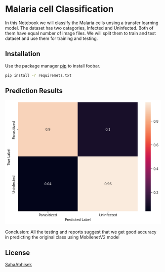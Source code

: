 # Malaria cell Classification

In this Notebook we will classify the Malaria cells unsing a transfer learning model.
The dataset has two catagories, Infected and Uninfected. Both of them have equal number of image files. We will split them to train and test dataset and use them for training and testing.

## Installation

Use the package manager [pip](https://pip.pypa.io/en/stable/) to install foobar.

```bash
pip install -r requiremets.txt
```

## Prediction Results 
<p align="center">
  <img src="https://github.com/SahaAbhisek/Malaria-Cell_Classification-using-MobilenetV2/blob/main/images/cm.png" width="650" hight="650" title="Prediction Results">
</p>

Conclusion: 
All the testing and reports suggest that we get good accuracy in predicting the original class using MobilenetV2 model

## License
[SahaAbhisek](https://github.com/SahaAbhisek/)


